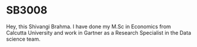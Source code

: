 # SB3008
Hey, this Shivangi Brahma. I have done my M.Sc in Economics from Calcutta University and work in Gartner as a Research Specialist in the Data science team.
